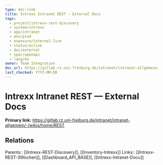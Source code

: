 ```yaml
---
type: doc-link
title: Intrexx Intranet REST — External Docs
tags:
  - project/intrexx-rest-discovery
  - system/intrexx
  - app/intranet
  - env/prod
  - exposure/internal-live
  - status/active
  - doc/external
  - spec/openapi
  - lang/en
owner: Team Integration
doc_url: https://gitlab.rz.uni-freiburg.de/intranet/intranet-allgemein/-/wikis/home/REST
last_checked: YYYY-MM-DD
---
```


# Intrexx Intranet REST — External Docs

**Primary link:** https://gitlab.rz.uni-freiburg.de/intranet/intranet-allgemein/-/wikis/home/REST

## Relations
Parents:: [[Intrexx-REST-Discovery]], [[Inventory-Intrexx]]
Links:: [[Intrexx-REST-3Wochen]], [[Dashboard_API_BASE]], [[Intrexx-Intranet-Docu]]
